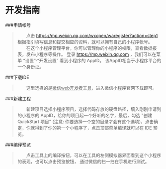 # 开发指南
###申请帐号
>　　点击 https://mp.weixin.qq.com/wxopen/waregister?action=step1 根据指引填写信息和提交相应的资料，就可以拥有自己的小程序帐号。  
　　在这个小程序管理平台，你可以管理你的小程序的权限，查看数据报表，发布小程序等操作。
登录 https://mp.weixin.qq.com ，我们可以在菜单 “设置”-“开发设置” 看到小程序的 AppID。
该AppID相当于小程序平台的一个身份证。

###下载IDE
> 　　这里选择的是<u>微信web开发者工具</u>，进入微信小程序官网下载即可。

###新建工程
>　　新建项目选择小程序项目，选择代码存放的硬盘路径，填入刚刚申请到的小程序的 AppID，给你的项目起一个好听的名字，最后，勾选 "创建 QuickStart 项目" (注意: 你要选择一个空的目录才会有这个选项)，点击确定，你就得到了你的第一个小程序了，点击顶部菜单编译就可以在 IDE 预览。

###编译预览
> 　　点击工具上的编译按钮，可以在工具的左侧模拟器界面看到这个小程序的表现，也可以点击预览按钮，
> 通过微信的扫一扫在手机进行测试。
